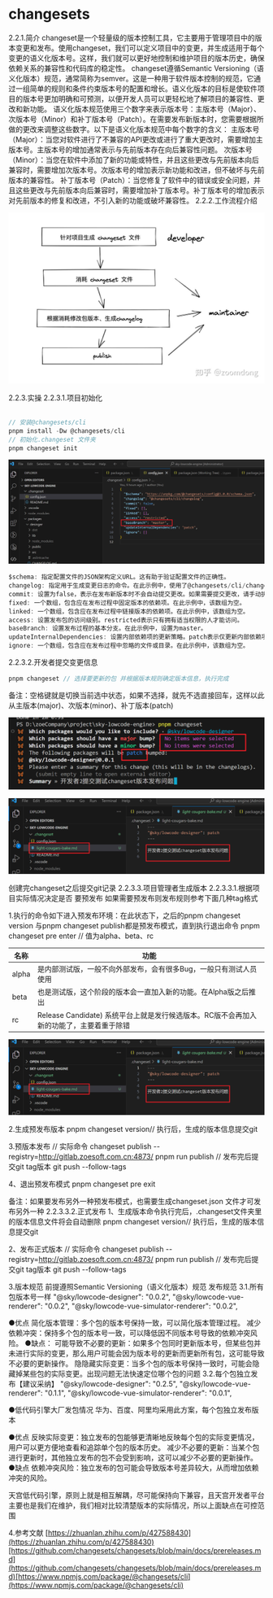 # changesets

2.2.1.简介
changeset是一个轻量级的版本控制工具，它主要用于管理项目中的版本变更和发布。使用changeset，我们可以定义项目中的变更，并生成适用于每个变更的语义化版本号。这样，我们就可以更好地控制和维护项目的版本历史，确保依赖关系的兼容性和代码库的稳定性。
changeset遵循Semantic Versioning（语义化版本）规范，通常简称为semver。这是一种用于软件版本控制的规范，它通过一组简单的规则和条件约束版本号的配置和增长。语义化版本的目标是使软件项目的版本号更加明确和可预测，以便开发人员可以更轻松地了解项目的兼容性、更改和新功能。
语义化版本规范使用三个数字来表示版本号：主版本号（Major）、次版本号（Minor）和补丁版本号（Patch）。在需要发布新版本时，您需要根据所做的更改来调整这些数字。以下是语义化版本规范中每个数字的含义：
主版本号（Major）：当您对软件进行了不兼容的API更改或进行了重大更改时，需要增加主版本号。主版本号的增加通常表示与先前版本存在向后兼容性问题。
次版本号（Minor）：当您在软件中添加了新的功能或特性，并且这些更改与先前版本向后兼容时，需要增加次版本号。次版本号的增加表示新功能和改进，但不破坏与先前版本的兼容性。
补丁版本号（Patch）：当您修复了软件中的错误或安全问题，并且这些更改与先前版本向后兼容时，需要增加补丁版本号。补丁版本号的增加表示对先前版本的修复和改进，不引入新的功能或破坏兼容性。
2.2.2.工作流程介绍

![Untitled](changesets%20e680203936564e85acd65721de5e226b/Untitled.png)

2.2.3.实操
2.2.3.1.项目初始化

```jsx

// 安装@changesets/cli
pnpm install -Dw @changesets/cli
// 初始化.changeset 文件夹
pnpm changeset init

```

![Untitled](changesets%20e680203936564e85acd65721de5e226b/Untitled%201.png)

```jsx
$schema: 指定配置文件的JSON架构定义URL。这有助于验证配置文件的正确性。
changelog: 指定用于生成变更日志的命令。在此示例中，使用了@changesets/cli/changelog命令。
commit: 设置为false，表示在发布新版本时不会自动提交更改。如果需要提交更改，请手动执行。
fixed: 一个数组，包含应在发布过程中固定版本的依赖项。在此示例中，该数组为空。
linked: 一个数组，包含应在发布过程中链接版本的依赖项。在此示例中，该数组为空。
access: 设置发布包的访问级别。restricted表示只有拥有适当权限的人才能访问。
baseBranch: 设置发布过程的基本分支。在此示例中，设置为master。
updateInternalDependencies: 设置内部依赖项的更新策略。patch表示仅更新内部依赖项的修补版本。
ignore: 一个数组，包含应在发布过程中忽略的文件或目录。在此示例中，该数组为空。
```

2.2.3.2.开发者提交变更信息

```jsx
pnpm changeset // 选择要更新的包 并根据版本规则确定版本信息，执行完成
```

备注：空格键就是切换当前选中状态，如果不选择，就先不选直接回车，这样以此从主版本(major)、次版本(minor)、补丁版本(patch)

![Untitled](changesets%20e680203936564e85acd65721de5e226b/Untitled%202.png)

![Untitled](changesets%20e680203936564e85acd65721de5e226b/Untitled%203.png)

创建完changeset之后提交git记录
2.2.3.3.项目管理者生成版本
2.2.3.3.1.根据项目实际情况决定是否 要预发布
如果需要预发布则发布规则参考下面几种tag格式
	

	

1.执行的命令如下进入预发布环境：在此状态下，之后的pnpm changeset version 与pnpm changeset publish都是预发布模式，直到执行退出命令
pnpm changeset pre enter <tag> // <tag>值为alpha、beta、rc

| 名称 | 功能 |
| --- | --- |
| alpha	 | 是内部测试版，一般不向外部发布，会有很多Bug，一般只有测试人员使用 |
| beta	 | 也是测试版，这个阶段的版本会一直加入新的功能。在Alpha版之后推出 |
| rc | Release Candidate) 系统平台上就是发行候选版本。RC版不会再加入新的功能了，主要着重于除错 |

![Untitled](changesets%20e680203936564e85acd65721de5e226b/Untitled%204.png)

2.生成预发布版本
pnpm changeset version// 执行后，生成的版本信息提交git

3.预版本发布
// 实际命令 changeset publish --registry=http://gitlab.zoesoft.com.cn:4873/
pnpm run publish
// 发布完后提交git tag版本
git push --follow-tags

4、退出预发布模式
pnpm changeset pre exit

备注：如果要发布另外一种预发布模式，也需要生成changeset.json 文件才可发布另外一种
2.2.3.3.2.正式发布
1、生成版本命令执行完后，.changeset文件夹里的版本信息文件将会自动删除
pnpm changeset version// 执行后，生成的版本信息提交git

2、发布正式版本
// 实际命令 changeset publish --registry=http://gitlab.zoesoft.com.cn:4873/
pnpm run publish
// 发布完后提交git tag版本
git push --follow-tags

3.版本规范
前提遵照Semantic Versioning（语义化版本）规范 发布规范
3.1.所有包版本号一样
"@sky/lowcode-designer": "0.0.2",
"@sky/lowcode-vue-renderer": "0.0.2",
"@sky/lowcode-vue-simulator-renderer": "0.0.2",

●优点
简化版本管理：多个包的版本号保持一致，可以简化版本管理过程。
减少依赖冲突：保持多个包的版本号一致，可以降低因不同版本号导致的依赖冲突风险。
●缺点：
可能导致不必要的更新：如果多个包同时更新版本号，但某些包并未进行实际的变更，那么用户可能会因为版本号的更新而更新所有包，这可能导致不必要的更新操作。
隐隐藏实际变更：当多个包的版本号保持一致时，可能会隐藏掉某些包的实际变更。出现问题无法快速定位哪个包的问题
3.2.每个包独立发布【建议采纳】
"@sky/lowcode-designer": "0.2.5",
"@sky/lowcode-vue-renderer": "0.1.1",
"@sky/lowcode-vue-simulator-renderer": "0.0.1",

●低代码引擎大厂发包情况
华为、百度、阿里均采用此方案，每个包独立发布版本

●优点
反映实际变更：独立发布的包能够更清晰地反映每个包的实际变更情况，用户可以更方便地查看和追踪单个包的版本历史。
减少不必要的更新：当某个包进行更新时，其他独立发布的包不会受到影响，这可以减少不必要的更新操作。
●缺点
依赖冲突风险：独立发布的包可能会导致版本号差异较大，从而增加依赖冲突的风险。

天宫低代码引擎，原则上就是相互解耦，尽可能保持向下兼容，且天宫开发者平台主要也是我们在维护，我们相对比较清楚版本的实际情况，所以上面缺点在可控范围

4.参考文献
[https://zhuanlan.zhihu.com/p/427588430](https://zhuanlan.zhihu.com/p/427588430)[https://github.com/changesets/changesets/blob/main/docs/prereleases.md](https://github.com/changesets/changesets/blob/main/docs/prereleases.md)[https://www.npmjs.com/package/@changesets/cli](https://www.npmjs.com/package/@changesets/cli)